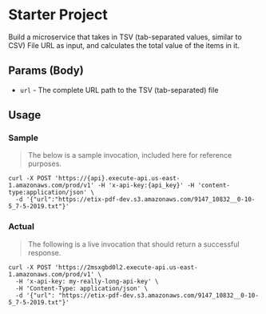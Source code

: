 # Starter Project

Build a microservice that takes in TSV (tab-separated values, similar to CSV) File URL as input, and calculates the total value of the items in it.

## Params (Body)
* `url` - The complete URL path to the TSV (tab-separated) file


## Usage


### Sample
> The below is a sample invocation, included here for reference purposes.

```
curl -X POST 'https://{api}.execute-api.us-east-1.amazonaws.com/prod/v1' -H 'x-api-key:{api_key}' -H 'content-type:application/json' \
  -d '{"url":"https://etix-pdf-dev.s3.amazonaws.com/9147_10832__0-10-5_7-5-2019.txt"}'
```

### Actual
> The following is a live invocation that should return a successful response.
```
curl -X POST 'https://2msxgbd0l2.execute-api.us-east-1.amazonaws.com/prod/v1' \
  -H 'x-api-key: my-really-long-api-key' \
  -H 'Content-Type: application/json' \
  -d '{"url": "https://etix-pdf-dev.s3.amazonaws.com/9147_10832__0-10-5_7-5-2019.txt"}'
```
